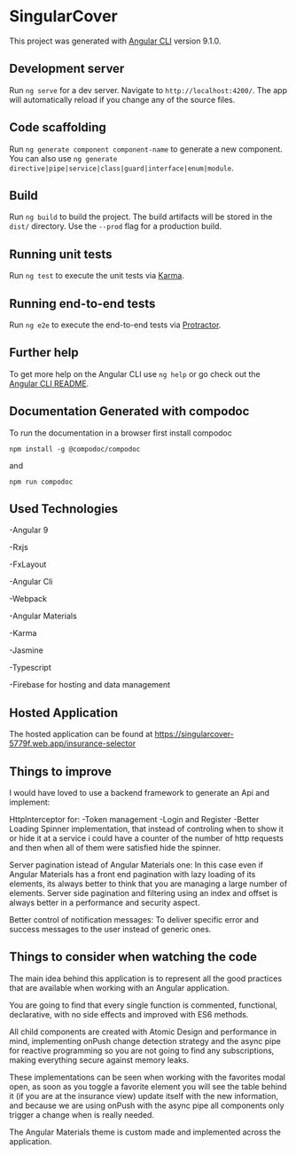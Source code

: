 # SingularCover

This project was generated with [Angular CLI](https://github.com/angular/angular-cli) version 9.1.0.

## Development server

Run `ng serve` for a dev server. Navigate to `http://localhost:4200/`. The app will automatically reload if you change any of the source files.

## Code scaffolding

Run `ng generate component component-name` to generate a new component. You can also use `ng generate directive|pipe|service|class|guard|interface|enum|module`.

## Build

Run `ng build` to build the project. The build artifacts will be stored in the `dist/` directory. Use the `--prod` flag for a production build.

## Running unit tests

Run `ng test` to execute the unit tests via [Karma](https://karma-runner.github.io).

## Running end-to-end tests

Run `ng e2e` to execute the end-to-end tests via [Protractor](http://www.protractortest.org/).

## Further help

To get more help on the Angular CLI use `ng help` or go check out the [Angular CLI README](https://github.com/angular/angular-cli/blob/master/README.md).

## Documentation Generated with compodoc

To run the documentation in a browser first install compodoc

`npm install -g @compodoc/compodoc`

and 

`npm run compodoc`

## Used Technologies

-Angular 9

-Rxjs

-FxLayout

-Angular Cli

-Webpack

-Angular Materials

-Karma 

-Jasmine

-Typescript

-Firebase for hosting and data management

## Hosted Application
The hosted application can be found at https://singularcover-5779f.web.app/insurance-selector

## Things to improve 
I would have loved to use a backend framework to generate an Api and implement:

HttpInterceptor for:
-Token management
-Login and Register 
-Better Loading Spinner implementation, that instead of controling when to show it or hide it at a service i could have a counter of the number of http requests and then when all of them were satisfied hide the spinner.

Server pagination istead of Angular Materials one:
In this case even if Angular Materials has a front end pagination with lazy loading of its elements, its always better to think that you are managing a large number of elements. Server side pagination and filtering using an index and offset is always better in a performance and security aspect.

Better control of notification messages:
To deliver specific error and success messages to the user instead of generic ones.

## Things to consider when watching the code
The main idea behind this application is to represent all the good practices that are available when working with an Angular application.

You are going to find that every single function is commented, functional, declarative, with no side effects and improved with ES6 methods.

All child components are created with Atomic Design and performance in mind, implementing onPush change detection strategy and the async pipe for reactive programming so you are not going to find any subscriptions, making everything secure against memory leaks.

These implementations can be seen when working with the favorites modal open, as soon as you toggle a favorite element you will see the table behind it (if you are at the insurance view) update itself with the new information, and because we are using onPush with the async pipe all components only trigger a change when is really needed.

The Angular Materials theme is custom made and implemented across the application.
